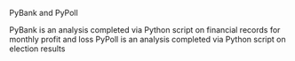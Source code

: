 PyBank and PyPoll

PyBank is an analysis completed via Python script on financial records for monthly profit and loss
PyPoll is an analysis completed via Python script on election results
